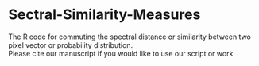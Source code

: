 # Sectral-Similarity-Measures
The R code for commuting the spectral distance or similarity between two pixel vector or probability distribution.  
Please cite our manuscript if you would like to use our script or work
